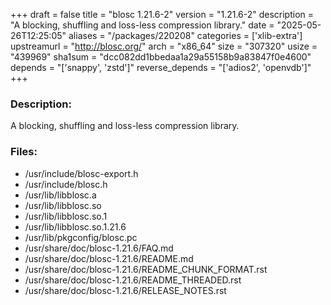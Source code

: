 +++
draft = false
title = "blosc 1.21.6-2"
version = "1.21.6-2"
description = "A blocking, shuffling and loss-less compression library."
date = "2025-05-26T12:25:05"
aliases = "/packages/220208"
categories = ['xlib-extra']
upstreamurl = "http://blosc.org/"
arch = "x86_64"
size = "307320"
usize = "439969"
sha1sum = "dcc082dd1bbedaa1a29a55158b9a83847f0e4600"
depends = "['snappy', 'zstd']"
reverse_depends = "['adios2', 'openvdb']"
+++
### Description: 
A blocking, shuffling and loss-less compression library.

### Files: 
* /usr/include/blosc-export.h
* /usr/include/blosc.h
* /usr/lib/libblosc.a
* /usr/lib/libblosc.so
* /usr/lib/libblosc.so.1
* /usr/lib/libblosc.so.1.21.6
* /usr/lib/pkgconfig/blosc.pc
* /usr/share/doc/blosc-1.21.6/FAQ.md
* /usr/share/doc/blosc-1.21.6/README.md
* /usr/share/doc/blosc-1.21.6/README_CHUNK_FORMAT.rst
* /usr/share/doc/blosc-1.21.6/README_THREADED.rst
* /usr/share/doc/blosc-1.21.6/RELEASE_NOTES.rst

